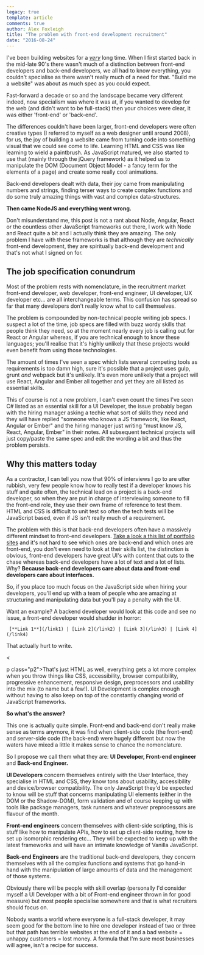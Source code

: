 ```yaml
---
legacy: true 
template: article 
comments: true 
author: Alex Foxleigh
title: "The problem with front-end development recruitment"
date: "2016-08-24"
---
```


I've been building websites for a [_very_](http://www.alexward.me.uk/skills) long time. When I first started back in the mid-late 90's there wasn't much of a distinction between front-end developers and back-end developers, we all had to know everything, you couldn't specialise as there wasn't really much of a need for that. "Build me a website" was about as much spec as you could expect.

Fast-forward a decade or so and the landscape became very different indeed, now specialism was where it was at, if you wanted to develop for the web (and didn't want to be full-stack) then your choices were clear, it was either 'front-end' or 'back-end'.

The differences couldn't have been larger, front-end developers were often creative types (I referred to myself as a web designer until around 2008), for us, the joy of building a website came from turning code into something visual that we could see come to life. Learning HTML and CSS was like learning to wield a paintbrush. As JavaScript matured, we also started to use that (mainly through the jQuery framework) as it helped us to manipulate the DOM (Document Object Model - a fancy term for the elements of a page) and create some really cool animations.

Back-end developers dealt with data, their joy came from manipulating numbers and strings, finding terser ways to create complex functions and do some truly amazing things with vast and complex data-structures.

**Then came NodeJS and everything went wrong.**

Don't misunderstand me, this post is not a rant about Node, Angular, React or the countless other JavaScript frameworks out there, I work with Node and React quite a bit and I actually think they are amazing. The only problem I have with these frameworks is that although they are _technically_ front-end development, they are spiritually back-end development and that's not what I signed on for.

## **The job specification conundrum**

Most of the problem rests with nomenclature, in the recruitment market front-end developer, web developer, front-end engineer, UI developer, UX developer etc... are all interchangeable terms. This confusion has spread so far that many developers don't really know what to call themselves.

The problem is compounded by non-technical people writing job specs. I suspect a lot of the time, job specs are filled with buzz wordy skills that people think they need, so at the moment nearly every job is calling out for React or Angular whereas, if you are technical enough to know these languages; you'll realise that it's highly unlikely that these projects would even benefit from using those technologies.

The amount of times I've seen a spec which lists several competing tools as requirements is too damn high, sure it's possible that a project uses gulp, grunt _and_ webpack but it's unlikely. It's even more unlikely that a project will use React, Angular and Ember all together and yet they are all listed as essential skills.

This of course is not a new problem, I can't even count the times I've seen C# listed as an essential skill for a UI Developer, the issue probably began with the hiring manager asking a techie what sort of skills they need and they will have replied "someone who knows a JS framework, like React, Angular or Ember" and the hiring manager just writing "must know JS, React, Angular, Ember" in their notes. All subsequent technical projects will just copy/paste the same spec and edit the wording a bit and thus the problem persists.

## **Why this matters today**

As a contractor, I can tell you now that 90% of interviews I go to are utter rubbish, very few people know how to really test if a developer knows his stuff and quite often, the technical lead on a project is a back-end developer, so when they are put in charge of interviewing someone to fill the front-end role, they use their own frame of reference to test them. HTML and CSS is difficult to unit test so often the tech tests will be JavaScript based, even if JS isn't really much of a requirement.

The problem with this is that back-end developers often have a massively different mindset to front-end developers. [Take a look a this list of portfolio sites](https://github.com/dargaCode/PortfolioExamples) and it's not hard to see which ones are back-end and which ones are front-end, you don't even need to look at their skills list, the distinction is obvious, front-end developers have great UI's with content that cuts to the chase whereas back-end developers have a lot of text and a lot of lists. Why? **Because back-end developers care about data and front-end developers care about interfaces.**

So, if you place too much focus on the JavaScript side when hiring your developers, you'll end up with a team of people who are amazing at structuring and manipulating data but you'll pay a penalty with the UI.

Want an example? A backend developer would look at this code and see no issue, a front-end developer would shudder in horror:

 
     [**Link 1**](/link1) | [Link 2](/link2) | [Link 3](/link3) | [Link 4](/link4) 

 

That actually hurt to write.

<

p class="p2">That's just HTML as well, everything gets a lot more complex when you throw things like CSS, accessibility, browser compatibility, progressive enhancement, responsive design, preprocessors and usability into the mix (to name but a few!). UI Development is complex enough without having to also keep on top of the constantly changing world of JavaScript frameworks.

**So what's the answer?**

This one is actually quite simple. Front-end and back-end don't really make sense as terms anymore, it was find when client-side code (the front-end) and server-side code (the back-end) were hugely different but now the waters have mixed a little it makes sense to chance the nomenclature.

So I propose we call them what they are: **UI Developer, Front-end engineer** and **Back-end Engineer.**

**UI Developers** concern themselves entirely with the User Interface, they specialise in HTML and CSS, they know tons about usability, accessibility and device/browser compatibility. The only JavaScript they'd be expected to know will be stuff that concerns manipulating UI elements (either in the DOM or the Shadow-DOM), form validation and of course keeping up with tools like package managers, task runners and whatever preprocessors are flavour of the month.

**Front-end engineers** concern themselves with client-side scripting, this is stuff like how to manipulate APIs, how to set up client-side routing, how to set up isomorphic rendering etc... They will be expected to keep up with the latest frameworks and will have an intimate knowledge of Vanilla JavaScript.

**Back-end Engineers** are the traditional back-end developers, they concern themselves with all the complex functions and systems that go hand-in hand with the manipulation of large amounts of data and the management of those systems.

Obviously there will be people with skill overlap (personally I'd consider myself a UI Developer with a bit of Front-end engineer thrown in for good measure) but most people specialise somewhere and that is what recruiters should focus on.

Nobody wants a world where everyone is a full-stack developer, it may seem good for the bottom line to hire one developer instead of two or three but that path has terrible websites at the end of it and a bad website = unhappy customers = lost money. A formula that I'm sure most businesses will agree, isn't a recipe for success.
